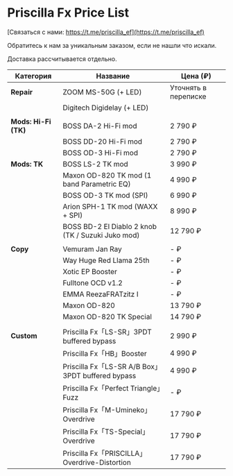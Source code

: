 # Priscilla Fx Price List

[Связаться с нами: https://t.me/priscilla_ef](https://t.me/priscilla_ef)

Обратитесь к нам за уникальным заказом, если не нашли что искали.

Доставка рассчитывается отдельно.

| Категория            | Название                                          | Цена (₽)             |
| -------------------- | ------------------------------------------------- | -------------------- |
| **Repair**           | ZOOM MS-50G (+ LED)                               | Уточнять в переписке |
|                      | Digitech Digidelay (+ LED)                        |                      |
|                      |                                                   |                      |
| **Mods: Hi-Fi (TK)** | BOSS DA-2 Hi-Fi mod                               | 2 790 ₽              |
|                      | BOSS DD-20 Hi-Fi mod                              | 2 790 ₽              |
|                      | BOSS OD-3 Hi-Fi mod                               | 2 790 ₽              |
| **Mods: TK**         | BOSS LS-2 TK mod                                  | 3 990 ₽              |
|                      | Maxon OD-820 TK mod (1 band Parametric EQ)        | 4 990 ₽              |
|                      | BOSS OD-3 TK mod (SPI)                            | 6 990 ₽              |
|                      | Arion SPH-1 TK mod (WAXX + SPI)                    | 8 990 ₽              |
|                      | BOSS BD-2 El Diablo 2 knob (TK / Suzuki Juko mod) | 12 790 ₽             |
|                      |                                                   |                      |
| **Copy**             | Vemuram Jan Ray                                   | - ₽                  |
|                      | Way Huge Red Llama 25th                           | - ₽                  |
|                      | Xotic EP Booster                                  | - ₽                  |
|                      | Fulltone OCD v1.2                                 | - ₽                  |
|                      | EMMA ReezaFRATzitz I                              | - ₽                  |
|                      | Maxon OD-820                                      | 13 790 ₽             |
|                      | Maxon OD-820 TK Special                           | 14 790 ₽             |
|                      |                                                   |                      |
| **Custom**           | Priscilla Fx「LS-SR」3PDT buffered bypass         | 2 990 ₽              |
|                      | Priscilla Fx「HB」Booster                         | 4 990 ₽              |
|                      | Priscilla Fx「LS-SR A/B Box」3PDT buffered bypass | 4 990 ₽              |
|                      | Priscilla Fx「Perfect Triangle」Fuzz              | - ₽                  |
|                      | Priscilla Fx「M-Umineko」Overdrive                | 17 790 ₽             |
|                      | Priscilla Fx「TS-Special」Overdrive               | 17 790 ₽             |
|                      | Priscilla Fx「PRISCILLA」Overdrive-Distortion     | 17 790 ₽             |

